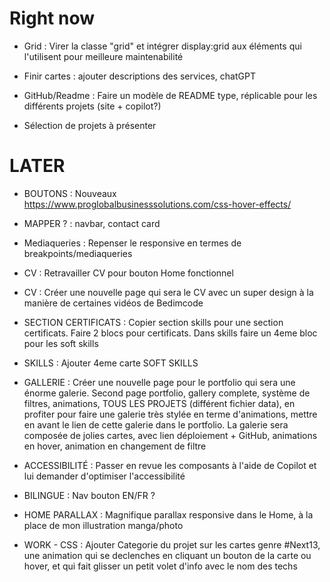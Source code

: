 
# Right now

- Grid : Virer la classe "grid" et intégrer display:grid aux éléments qui l'utilisent pour meilleure maintenabilité
  
- Finir cartes : ajouter descriptions des services, chatGPT

- GitHub/Readme : Faire un modèle de README type, réplicable pour les différents projets (site + copilot?)

- Sélection de projets à présenter 



# LATER

- BOUTONS : Nouveaux https://www.proglobalbusinesssolutions.com/css-hover-effects/

- MAPPER ? : navbar, contact card
  
- Mediaqueries : Repenser le responsive en termes de breakpoints/mediaqueries
  
- CV : Retravailler CV pour bouton Home fonctionnel
  
- CV : Créer une nouvelle page qui sera le CV avec un super design à la manière de certaines vidéos de Bedimcode

- SECTION CERTIFICATS : Copier section skills pour une section certificats. Faire 2 blocs pour certificats. Dans skills faire un 4eme bloc pour les soft skills

- SKILLS : Ajouter 4eme carte SOFT SKILLS

- GALLERIE : Créer une nouvelle page pour le portfolio qui sera une énorme galerie. Second page portfolio, gallery complete, système de filtres, animations, TOUS LES PROJETS (différent fichier data), en profiter pour faire une galerie très stylée en terme d'animations, mettre en avant le lien de cette galerie dans le portfolio. La galerie sera composée de jolies cartes, avec lien déploiement + GitHub, animations en hover, animation en changement de filtre

- ACCESSIBILITÉ : Passer en revue les composants à l'aide de Copilot et lui demander d'optimiser l'accessibilité

- BILINGUE : Nav bouton EN/FR ?

- HOME PARALLAX : Magnifique parallax responsive dans le Home, à la place de mon illustration manga/photo

- WORK - CSS : Ajouter Categorie du projet sur les cartes genre #Next13, une animation qui se declenches en cliquant un bouton de la carte ou hover, et qui fait glisser un petit volet d'info avec le nom des techs

